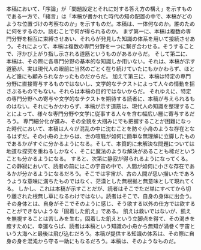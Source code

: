 本稿において、「序論」が「問題設定とそれに対する答え方の構え」を示すものである一方で、「緒言」は「本稿が書かれた時代の知の配置の中で、本稿がどのような位置づけの考察なのか」を示すものだ。本稿は、一体何なのか。誰のために何をするのか。読むことで何が得られるのか。
まず第一に、本稿は複数の専門分野を相互に束縛させあい、それらが発見した知識の体系を用いて接続させあう。それによって、本稿は複数の専門分野を一つに繋ぎ合わせる。そうすることで、浮かび上がり指し示される道筋というものがあるからだ。
そして第二に、本稿は、その際に各専門分野の基本的な知識しか用いない。それは、本稿が示す道筋が、実は現代人の眼前に当然のごとく在り続けていたにもかかわらず、ほとんど誰にも顧みられなかったものだからだ。
加えて第三に、本稿は特定の専門分野に直接寄与するものではないし、文学的なテクストによって人々の情動を揺さぶるものでもない。それらは本稿の目的ではないからだ。
それゆえに、特定の専門分野への寄与や文学的なテクストを期待する読者に、本稿が与えられるものはない。それにもかかわらず、本稿が示す道筋は、現代人の知識を整理することによって、様々な専門分野や文学に従事する人々を含む幅広い層に寄与するだろう。
専門細分化が進み、その全貌を大掴みにでも把握することが困難になった時代において、本稿は人々が混乱の中に沈むことを防ぐ小舟のような存在となるはずだ。その小舟の上からは、世の喧騒が如何に簡単な無理解に立脚したものであるかがすぐに分かるようになる。そして、本質的に未解決な問題については地道な探究を重ねるしかなく、そこに魔法のような解決があることも稀だということも分かるようになる。
すると、次第に静寂が得られるようになってくる。この静寂において、読者の前にはこの宇宙の中で、人間が如何に小さな存在であるかが分かるようになるだろう。そこでは宇宙が、古の人間が思い描いたであろうような意味に満ちたものではなく、茫漠とした無根拠と無意味として現れてくる。
しかし、これは本稿が示すことだが、読者はそこでただ単にすべてから切り離された根無し草になるわけではない。読者はそこで、自身の身体に出会う。その身体とは、自身がそこでそのように感じ、そう欲する以外の仕方では欲することができないような「固着した飢え」である。
飢えは救いではないが、飢えを無視することは苦しみを生む。固着した飢えという立脚点を得て、その渇きを癒すために、幸運ならば、読者は本稿という知識の小舟から無知が渦巻く宇宙という大海へと最後は飛び込むだろう。本稿が提供する知識の体系は、その際に自身の身を混沌から守る一助にもなるだろう。本稿は、そのようなものだ。